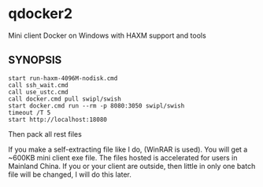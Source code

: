 # qdocker2
Mini client Docker on Windows with HAXM support and tools

## SYNOPSIS 
```batchfile
start run-haxm-4096M-nodisk.cmd
call ssh_wait.cmd
call use_ustc.cmd
call docker.cmd pull swipl/swish
start docker.cmd run --rm -p 8080:3050 swipl/swish
timeout /T 5
start http://localhost:18080
```
Then pack all rest files

If you make a self-extracting file like I do, (WinRAR is used). You will get a ~600KB mini client exe file.
The files hosted is accelerated for users in Mainland China. If you or your client are outside, then little in only one batch file will be changed, I will do this later.
